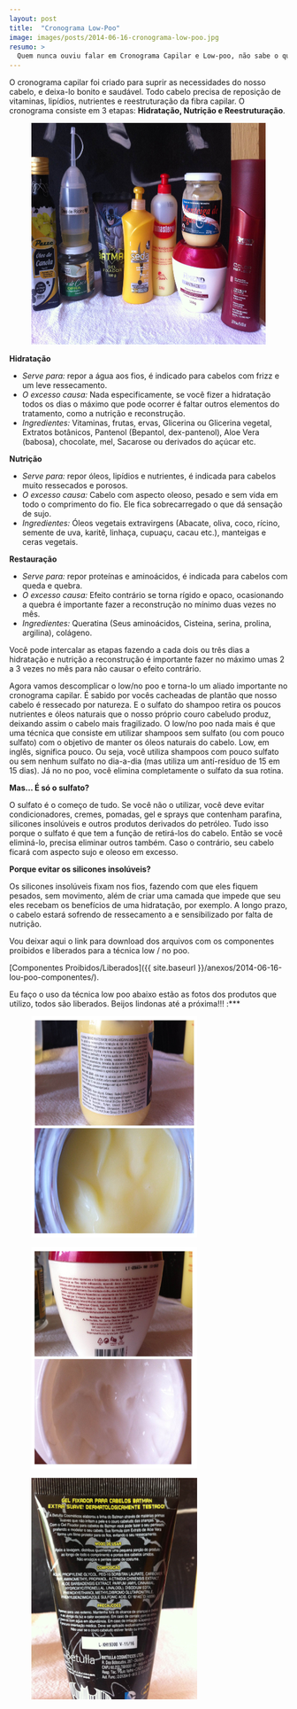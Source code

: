 ```yaml
---
layout: post
title:  "Cronograma Low-Poo"
image: images/posts/2014-06-16-cronograma-low-poo.jpg
resumo: >
  Quem nunca ouviu falar em Cronograma Capilar e Low-poo, não sabe o que é “alimentar” o cabelo direitinho. Antes que fiquem aí achando que é um bichinho de 7 cabeças, vou explicar para vocês o que exatamente é essa rotina que vem fazendo a cabeça de muitas cacheadas. Let’s go!
---
```


O cronograma capilar foi criado para suprir as necessidades do nosso cabelo, e deixa-lo bonito e saudável. Todo cabelo precisa de reposição de vitaminas, lipídios, nutrientes e reestruturação da fibra capilar. O cronograma consiste em 3 etapas: **Hidratação, Nutrição e Reestruturação**.

<figure>
  <img
  	class="image full" 
    src="/images/posts/2014-06-16-low-poo1.jpg"
    alt="Cronograma Low Poo"
    width="700"
    height="400"
  />
</figure>


<div class="tabela">
	<strong>Hidratação</strong>
	<ul>
      <li><i>Serve para:</i> repor a água aos fios, é indicado para cabelos com frizz e um leve ressecamento.</li>
      <li><i>O excesso causa:</i> Nada especificamente, se você fizer a hidratação todos os dias o máximo que pode ocorrer é faltar outros elementos do tratamento, como a nutrição e reconstrução.</li>
      <li><i>Ingredientes:</i> Vitaminas, frutas, ervas, Glicerina ou Glicerina vegetal, Extratos botânicos, Pantenol (Bepantol, dex-pantenol), Aloe Vera (babosa), chocolate, mel, Sacarose ou derivados do açúcar etc.</li>
    </ul>
</div>

<div class="tabela">
	<strong>Nutrição</strong>
	<ul>
      <li><i>Serve para:</i> repor óleos, lipídios e nutrientes, é indicada para cabelos muito ressecados e porosos.</li>
      <li><i>O excesso causa:</i> Cabelo com aspecto oleoso, pesado e sem vida em todo o comprimento do fio. Ele fica sobrecarregado o que dá sensação de sujo.</li>
      <li><i>Ingredientes:</i> Óleos vegetais extravirgens (Abacate, oliva, coco, rícino, semente de uva, karitê, linhaça, cupuaçu, cacau etc.), manteigas e ceras vegetais.</li>
    </ul>
</div>

<div class="tabela">
	<strong>Restauração</strong>
	<ul>
      <li><i>Serve para:</i> repor proteínas e aminoácidos, é indicada para cabelos com queda e quebra.</li>
      <li><i>O excesso causa:</i> Efeito contrário se torna rígido e opaco, ocasionando a quebra é importante fazer a reconstrução no mínimo duas vezes no mês.</li>
      <li><i>Ingredientes:</i> Queratina (Seus aminoácidos, Cisteina, serina, prolina, argilina), colágeno.</li>
    </ul>
</div>

Você pode intercalar as etapas fazendo a cada dois ou três dias a hidratação e nutrição a reconstrução é importante fazer no máximo umas 2 a 3 vezes no mês para não causar o efeito contrário.

Agora vamos descomplicar o low/no poo e torna-lo um aliado importante no cronograma capilar. É sabido por vocês cacheadas de plantão que nosso cabelo é ressecado por natureza. E o sulfato do shampoo retira os poucos nutrientes e óleos naturais que o nosso próprio couro cabeludo produz, deixando assim o cabelo mais fragilizado. O low/no poo nada mais é que uma técnica que consiste em utilizar shampoos sem sulfato (ou com pouco sulfato) com o objetivo de manter os óleos naturais do cabelo. Low, em inglês, significa pouco. Ou seja, você utiliza shampoos com pouco sulfato ou sem nenhum sulfato no dia-a-dia (mas utiliza um antí-resíduo de 15 em 15 dias). Já no no poo, você elimina completamente o sulfato da sua rotina.

**Mas… É só o sulfato?**

O sulfato é o começo de tudo. Se você não o utilizar, você deve evitar condicionadores, cremes, pomadas, gel e sprays que contenham parafina, silicones insolúveis e outros produtos derivados do petróleo. Tudo isso porque o sulfato é que tem a função de retirá-los do cabelo. Então se você eliminá-lo, precisa eliminar outros também. Caso o contrário, seu cabelo ficará com aspecto sujo e oleoso em excesso.

**Porque evitar os silicones insolúveis?**

Os silicones insolúveis fixam nos fios, fazendo com que eles fiquem pesados, sem movimento, além de criar uma camada que impede que seu eles recebam os benefícios de uma hidratação, por exemplo. A longo prazo, o cabelo estará sofrendo de ressecamento a e sensibilizado por falta de nutrição.

Vou deixar aqui o link para download dos arquivos com os componentes proibidos e liberados para a técnica low / no poo.

[Componentes Proibidos/Liberados]({{ site.baseurl }}/anexos/2014-06-16-lou-poo-componentes/).

Eu faço o uso da técnica low poo abaixo estão as fotos dos produtos que utilizo, todos são liberados. Beijos lindonas até a próxima!!! :***

<figure>
  <img
  	class="image" 
    src="/images/posts/2014-06-16-low-poo2.jpg"
    alt="Cronograma Low Poo"
    width="300"
    height="400"
  />
</figure>

<figure>
  <img
  	class="image" 
    src="/images/posts/2014-06-16-low-poo3.jpg"
    alt="Cronograma Low Poo"
    width="300"
    height="400"
  />
</figure>

<figure>
  <img
  	class="image" 
    src="/images/posts/2014-06-16-low-poo4.jpg"
    alt="Cronograma Low Poo"
    width="300"
    height="400"
  />
</figure>

